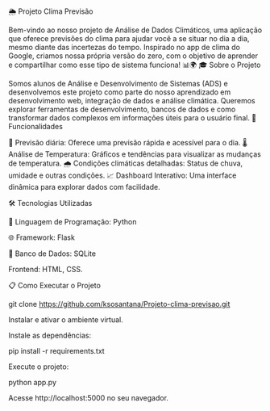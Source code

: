 🌦️ Projeto Clima Previsão

Bem-vindo ao nosso projeto de Análise de Dados Climáticos, uma aplicação que oferece previsões do clima para ajudar você a se situar no dia a dia, mesmo diante das incertezas do tempo. Inspirado no app de clima do Google, criamos nossa própria versão do zero, com o objetivo de aprender e compartilhar como esse tipo de sistema funciona! 📊🌍
🎓 Sobre o Projeto

Somos alunos de Análise e Desenvolvimento de Sistemas (ADS) e desenvolvemos este projeto como parte do nosso aprendizado em desenvolvimento web, integração de dados e análise climática. Queremos explorar ferramentas de desenvolvimento, bancos de dados e como transformar dados complexos em informações úteis para o usuário final.
🚀 Funcionalidades

  📅 Previsão diária: Oferece uma previsão rápida e acessível para o dia.
    🌡️ Análise de Temperatura: Gráficos e tendências para visualizar as mudanças de temperatura.
     🌧️ Condições climáticas detalhadas: Status de chuva, umidade e outras condições.
      📈 Dashboard Interativo: Uma interface dinâmica para explorar dados com facilidade.

🛠️ Tecnologias Utilizadas

  🐍 Linguagem de Programação: Python 
  
   🌐 Framework: Flask 
  
  📂 Banco de Dados: SQLite     
     
   Frontend: HTML, CSS.


📋 Como Executar o Projeto


git clone https://github.com/ksosantana/Projeto-clima-previsao.git

Instalar e ativar o ambiente virtual.

Instale as dependências:

pip install -r requirements.txt

Execute o projeto:

python app.py

Acesse http://localhost:5000 no seu navegador.
    
